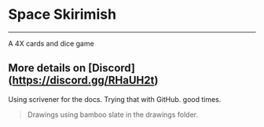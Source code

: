 # Space Skirimish
-----

A 4X cards and dice game

## More details on [Discord] (https://discord.gg/RHaUH2t)

Using scrivener for the docs.  Trying that with GitHub.  good times.  

> Drawings using bamboo slate in the drawings folder.
